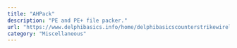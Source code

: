 ```yaml
---
title: "AHPack"
description: "PE and PE+ file packer."
url: "https://www.delphibasics.info/home/delphibasicscounterstrikewireleases/ahpacker01byfeuerraderahteam"
category: "Miscellaneous"
---
```

